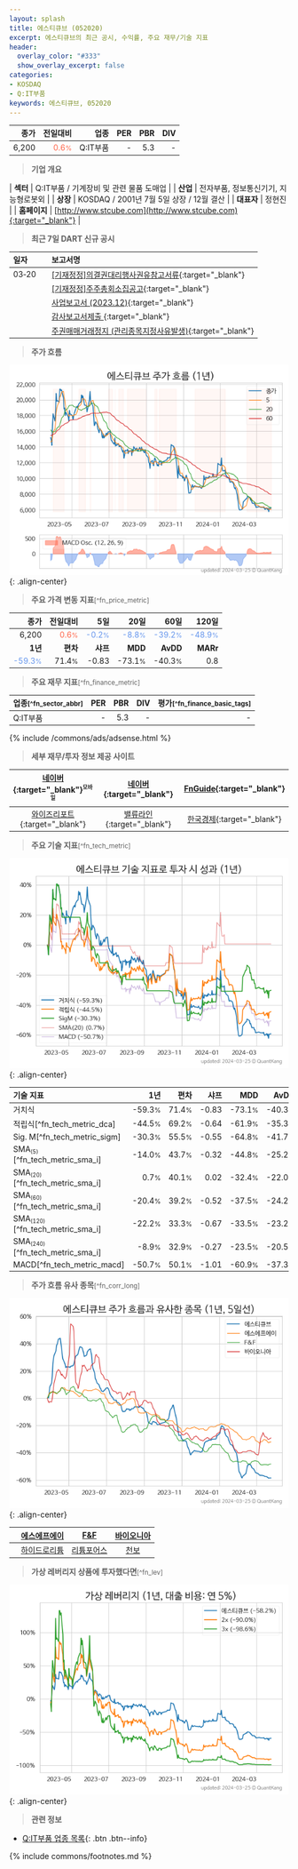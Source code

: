 ```yaml
---
layout: splash
title: 에스티큐브 (052020)
excerpt: 에스티큐브의 최근 공시, 수익률, 주요 재무/기술 지표
header:
  overlay_color: "#333"
  show_overlay_excerpt: false
categories:
- KOSDAQ
- Q:IT부품
keywords: 에스티큐브, 052020
---
```


| **종가** | **전일대비** | **업종** | **PER** | **PBR** | **DIV** |
| -------: | -----------: | -------: | ------: | ------: | ------: |
| 6,200 | <span style="color: tomato">0.6<small>%</small></span> | Q:IT부품 | - | 5.3 | - |

<!-- more -->


> **기업 개요**<a id="company"></a>

| <span style="white-space:nowrap;">**섹터**</span> | Q:IT부품 / 기계장비 및 관련 물품 도매업 |
| <span style="white-space:nowrap;">**산업**</span> | 전자부품, 정보통신기기, 지능형로봇외 |
| <span style="white-space:nowrap;">**상장**</span> | KOSDAQ / 2001년 7월 5일 상장 / 12월 결산 |
| <span style="white-space:nowrap;">**대표자**</span> | 정현진 |
| <span style="white-space:nowrap;">**홈페이지**</span> | [http://www.stcube.com](http://www.stcube.com){:target="_blank"} |


> **최근 7일 DART 신규 공시**<a id="dart"></a>

| **일자** |      | **보고서명** |
| :------- | :--- | :----------- |
| 03&#x2011;20 | | [[기재정정]의결권대리행사권유참고서류](https://dart.fss.or.kr/dsaf001/main.do?rcpNo=20240320001705){:target="_blank"} |
|  | | [[기재정정]주주총회소집공고](https://dart.fss.or.kr/dsaf001/main.do?rcpNo=20240320001602){:target="_blank"} |
|  | | [사업보고서 (2023.12)](https://dart.fss.or.kr/dsaf001/main.do?rcpNo=20240320001337){:target="_blank"} |
|  | | [감사보고서제출              ](https://dart.fss.or.kr/dsaf001/main.do?rcpNo=20240320900854){:target="_blank"} |
|  | | [주권매매거래정지              (관리종목지정사유발생)](https://dart.fss.or.kr/dsaf001/main.do?rcpNo=20240320900886){:target="_blank"} |


> **주가 흐름**<a id="price"></a>

![052020](/stock/images/052020.png){: .align-center}


> **주요 가격 변동 지표**<small>[^fn_price_metric]</small>

| **종가** | **전일대비** | **5일** | **20일** | **60일** | **120일** |
| -------: | -----------: | ------: | -------: | -------: | --------: |
| 6,200 | <span style="color: tomato">0.6<small>%</small></span> | <span style="color: cornflowerblue">-0.2<small>%</small></span> | <span style="color: cornflowerblue">-8.8<small>%</small></span> | <span style="color: cornflowerblue">-39.2<small>%</small></span> | <span style="color: cornflowerblue">-48.9<small>%</small></span> |
| **1년** | **편차** | **샤프** | **MDD** | **AvDD** | **MARr** |
| <span style="color: cornflowerblue">-59.3<small>%</small></span> | 71.4<small>%</small> | -0.83 | -73.1<small>%</small> | -40.3<small>%</small> | 0.8 |


> **주요 재무 지표**<small>[^fn_finance_metric]</small>

| **업종**<small>[^fn_sector_abbr]</small> | **PER** | **PBR** | **DIV** | **평가**<small>[^fn_finance_basic_tags]</small> |
| :--------------------------------------- | ------: | ------: | ------: | ----------------------------------------------: |
| Q:IT부품 | - | 5.3 | - | - |



{% include /commons/ads/adsense.html %}

> **세부 재무/투자 정보 제공 사이트**

| [네이버](https://m.stock.naver.com/domestic/stock/052020/finance/summary){:target="_blank"}<sup><small>모바일</small></sup> | [네이버](https://finance.naver.com/item/coinfo.naver?code=052020){:target="_blank"} | [FnGuide](https://comp.fnguide.com/SVO2/ASP/SVD_Invest.asp?gicode=A052020&MenuYn=Y){:target="_blank"} |
| :---: | :---: | :---: |
| [와이즈리포트](https://comp.wisereport.co.kr/company/c1040001.aspx?cmp_cd=052020){:target="_blank"} | [밸류라인](https://www.valueline.co.kr/finance/summary/052020){:target="_blank"} | [한국경제](https://markets.hankyung.com/stock/052020/financial-summary){:target="_blank"} |


> **주요 기술 지표**<small>[^fn_tech_metric]</small>


![052020](/stock/images/052020_tech.png){: .align-center}

| **기술 지표** | **1년** | **편차** | **샤프** | **MDD** | **AvDD** |
| :------------ | ------: | -----------: | -------: | ------: | -------: |
| 거치식 | -59.3<small>%</small> | 71.4<small>%</small> | -0.83 | -73.1<small>%</small> | -40.3<small>%</small> |
| 적립식[^fn_tech_metric_dca] | -44.5<small>%</small> | 69.2<small>%</small> | -0.64 | -61.9<small>%</small> | -35.3<small>%</small> |
| Sig. M[^fn_tech_metric_sigm] | -30.3<small>%</small> | 55.5<small>%</small> | -0.55 | -64.8<small>%</small> | -41.7<small>%</small> |
| SMA<small><sub>(5)</sub></small>[^fn_tech_metric_sma_i] | -14.0<small>%</small> | 43.7<small>%</small> | -0.32 | -44.8<small>%</small> | -25.2<small>%</small> |
| SMA<small><sub>(20)</sub></small>[^fn_tech_metric_sma_i] | 0.7<small>%</small> | 40.1<small>%</small> | 0.02 | -32.4<small>%</small> | -22.0<small>%</small> |
| SMA<small><sub>(60)</sub></small>[^fn_tech_metric_sma_i] | -20.4<small>%</small> | 39.2<small>%</small> | -0.52 | -37.5<small>%</small> | -24.2<small>%</small> |
| SMA<small><sub>(120)</sub></small>[^fn_tech_metric_sma_i] | -22.2<small>%</small> | 33.3<small>%</small> | -0.67 | -33.5<small>%</small> | -23.2<small>%</small> |
| SMA<small><sub>(240)</sub></small>[^fn_tech_metric_sma_i] | -8.9<small>%</small> | 32.9<small>%</small> | -0.27 | -23.5<small>%</small> | -20.5<small>%</small> |
| MACD[^fn_tech_metric_macd] | -50.7<small>%</small> | 50.1<small>%</small> | -1.01 | -60.9<small>%</small> | -37.3<small>%</small> |


> **주가 흐름 유사 종목**<a id="corr"></a><small>[^fn_corr_long]</small>

![052020](/stock/images/052020_corr.png){: .align-center}

|       | [에스에프에이](/056190/) | [F&F](/383220/) | [바이오니아](/064550/) |
| :---: | :------------------------------------: | :------------------------------------: | :------------------------------------: |
|       | [하이드로리튬](/101670/) | [리튬포어스](/073570/) | [천보](/278280/) |


> **가상 레버리지 상품에 투자했다면**<a id="2x"></a><small>[^fn_lev]</small>

![052020](/stock/images/052020_2x.png){: .align-center}


> **관련 정보**

- [Q:IT부품 업종 목록](/stats/sector/kosdaq_업종_IT부품_종목/){: .btn .btn--info}

{% include commons/footnotes.md %}